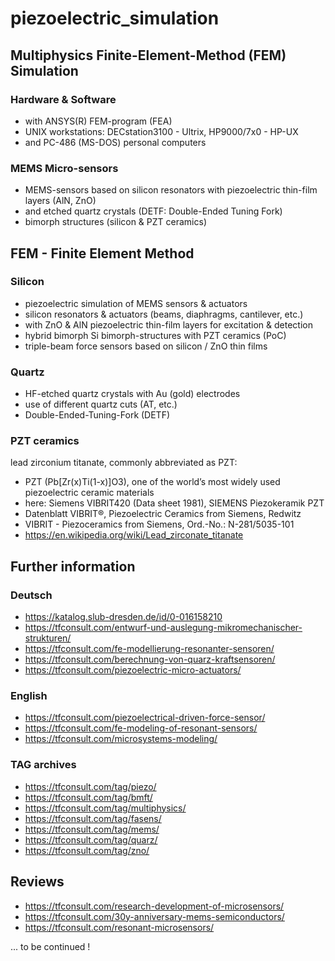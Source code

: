 # piezoelectric_simulation

## Multiphysics Finite-Element-Method (FEM) Simulation 

### Hardware & Software 
- with ANSYS(R) FEM-program (FEA) 
- UNIX workstations: DECstation3100 - Ultrix, HP9000/7x0 - HP-UX
- and PC-486 (MS-DOS) personal computers 

### MEMS Micro-sensors
- MEMS-sensors based on silicon resonators with piezoelectric thin-film layers (AlN, ZnO)
- and etched quartz crystals (DETF: Double-Ended Tuning Fork)
- bimorph structures (silicon & PZT ceramics)

## FEM - Finite Element Method

### Silicon
- piezoelectric simulation of MEMS sensors & actuators
- silicon resonators & actuators (beams, diaphragms, cantilever, etc.) 
- with ZnO & AlN piezoelectric thin-film layers for excitation & detection
- hybrid bimorph Si bimorph-structures with PZT ceramics (PoC)
- triple-beam force sensors based on silicon / ZnO thin films   

### Quartz
- HF-etched quartz crystals with Au (gold) electrodes
- use of different quartz cuts (AT, etc.)
- Double-Ended-Tuning-Fork (DETF)

### PZT ceramics 
lead zirconium titanate, commonly abbreviated as PZT:
- PZT (Pb[Zr(x)Ti(1-x)]O3), one of the world’s most widely used piezoelectric ceramic materials
- here: Siemens VIBRIT420 (Data sheet 1981), SIEMENS Piezokeramik PZT
- Datenblatt VIBRIT®, Piezoelectric Ceramics from Siemens, Redwitz
- VIBRIT - Piezoceramics from Siemens, Ord.-No.: N-281/5035-101
- https://en.wikipedia.org/wiki/Lead_zirconate_titanate

## Further information

### Deutsch
- https://katalog.slub-dresden.de/id/0-016158210
- https://tfconsult.com/entwurf-und-auslegung-mikromechanischer-strukturen/
- https://tfconsult.com/fe-modellierung-resonanter-sensoren/
- https://tfconsult.com/berechnung-von-quarz-kraftsensoren/
- https://tfconsult.com/piezoelectric-micro-actuators/

### English
- https://tfconsult.com/piezoelectrical-driven-force-sensor/
- https://tfconsult.com/fe-modeling-of-resonant-sensors/
- https://tfconsult.com/microsystems-modeling/

### TAG archives
- https://tfconsult.com/tag/piezo/
- https://tfconsult.com/tag/bmft/
- https://tfconsult.com/tag/multiphysics/
- https://tfconsult.com/tag/fasens/
- https://tfconsult.com/tag/mems/
- https://tfconsult.com/tag/quarz/
- https://tfconsult.com/tag/zno/

## Reviews
- https://tfconsult.com/research-development-of-microsensors/
- https://tfconsult.com/30y-anniversary-mems-semiconductors/
- https://tfconsult.com/resonant-microsensors/

... to be continued !
